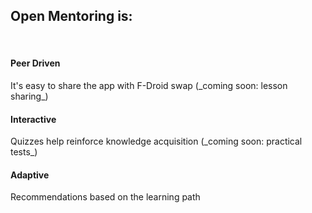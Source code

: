 ## Open Mentoring is:

<br>
<div class="row">
<div class="col-sm-4">
<div class="box">
<div class="icon services"><i class="fa fa-globe"></i></div>
<h4 class="heading">Peer Driven</h4>
<p>It's easy to share the app with F-Droid swap (_coming soon: lesson sharing_)</p>
</div>
</div>
<div class="col-sm-4">
<div class="box">
<div class="icon services"><i class="fa fa-cogs"></i></div>
<h4 class="heading">Interactive</h4>
<p>Quizzes help reinforce knowledge acquisition (_coming soon: practical tests_)</p>
</div>
</div>
<div class="col-sm-4">
<div class="box">
<div class="icon services"><i class="fa fa-money"></i></div>
<h4 class="heading">Adaptive</h4>
<p>Recommendations based on the learning path</p>
</div>
</div>
</div>
